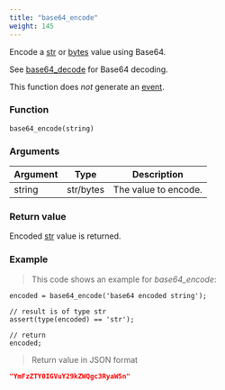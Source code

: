 ```yaml
---
title: "base64_encode"
weight: 145
---
```


Encode a [str](../../data-types/str) or [bytes](../../data-types/bytes) value using Base64.

See [base64_decode](../base64_decode) for Base64 decoding.

This function does *not* generate an [event](../../overview/events).

### Function

`base64_encode(string)`

### Arguments

Argument | Type | Description
-------- | ---- | -----------
string | str/bytes | The value to encode.

### Return value

Encoded [str](../../data-types/str) value is returned.

### Example

> This code shows an example for *base64_encode*:

```thingsdb,json_response
encoded = base64_encode('base64 encoded string');

// result is of type str
assert(type(encoded) == 'str');

// return
encoded;
```

> Return value in JSON format

```json
"YmFzZTY0IGVuY29kZWQgc3RyaW5n"
```
